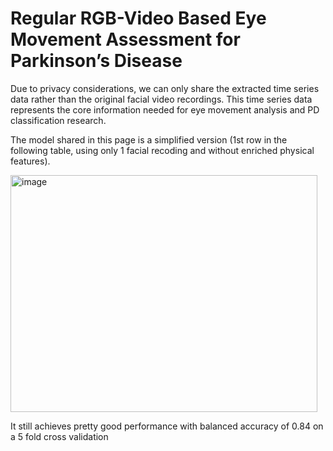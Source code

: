 # Regular RGB-Video Based Eye Movement Assessment for Parkinson’s Disease
Due to privacy considerations, we can only share the extracted time series data rather than the original facial video recordings. This time series data represents the core information needed for eye movement analysis and PD classification research. 

The model shared in this page is a simplified version (1st row in the following table, using only 1 facial recoding and without enriched physical features).

<img width="491" height="379" alt="image" src="https://github.com/user-attachments/assets/34d67f93-a046-42bb-9794-9b4bee074e69" />

It still achieves pretty good performance with balanced accuracy of 0.84 on a 5 fold cross validation
